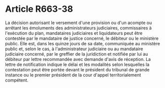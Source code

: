 # Article R663-38

La décision autorisant le versement d'une provision ou d'un acompte ou arrêtant les émoluments des administrateurs judiciaires, commissaires à l'exécution du plan, mandataires judiciaires et liquidateurs peut être contestée par le mandataire de justice concerné, le débiteur ou le ministère public. Elle est, dans les quinze jours de sa date, communiquée au ministère public et, selon le cas, à l'administrateur judiciaire ou au mandataire judiciaire concerné, par le greffier de la juridiction et notifiée par lui au débiteur par lettre recommandée avec demande d'avis de réception. La lettre de notification indique le délai et les modalités selon lesquelles la contestation peut être portée devant le président du tribunal de grande instance ou le premier président de la cour d'appel territorialement compétent.
